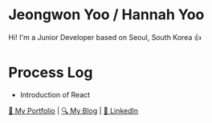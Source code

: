 # Jeongwon Yoo / Hannah Yoo

Hi! I'm a Junior Developer based on Seoul, South Korea 👍

# Process Log
- Introduction of React




[📜 My Portfolio](hannah26hannah.github.io) | [🔍 My Blog](https://uiyoji-journal.tistory.com/) | [💼 LinkedIn](https://www.linkedin.com/in/jeongwon-yoo/)
